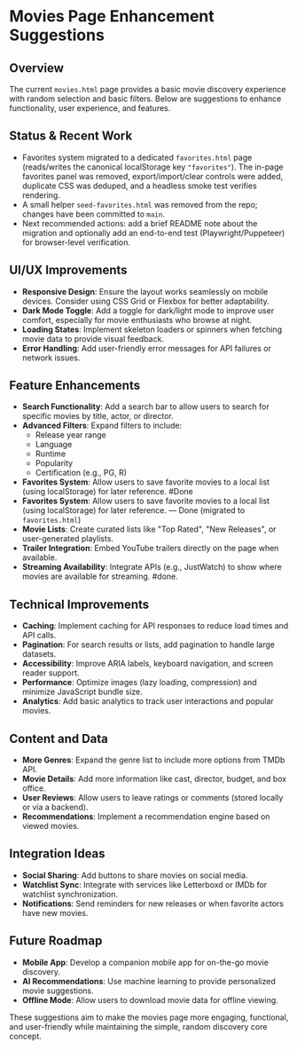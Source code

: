 # Movies Page Enhancement Suggestions

## Overview
The current `movies.html` page provides a basic movie discovery experience with random selection and basic filters. Below are suggestions to enhance functionality, user experience, and features.

## Status & Recent Work
- Favorites system migrated to a dedicated `favorites.html` page (reads/writes the canonical localStorage key `"favorites"`). The in-page favorites panel was removed, export/import/clear controls were added, duplicate CSS was deduped, and a headless smoke test verifies rendering.
- A small helper `seed-favorites.html` was removed from the repo; changes have been committed to `main`.
- Next recommended actions: add a brief README note about the migration and optionally add an end-to-end test (Playwright/Puppeteer) for browser-level verification.

## UI/UX Improvements
- **Responsive Design**: Ensure the layout works seamlessly on mobile devices. Consider using CSS Grid or Flexbox for better adaptability.
- **Dark Mode Toggle**: Add a toggle for dark/light mode to improve user comfort, especially for movie enthusiasts who browse at night.
- **Loading States**: Implement skeleton loaders or spinners when fetching movie data to provide visual feedback.
- **Error Handling**: Add user-friendly error messages for API failures or network issues.

## Feature Enhancements
- **Search Functionality**: Add a search bar to allow users to search for specific movies by title, actor, or director.
- **Advanced Filters**: Expand filters to include:
  - Release year range
  - Language
  - Runtime
  - Popularity
  - Certification (e.g., PG, R)
- **Favorites System**: Allow users to save favorite movies to a local list (using localStorage) for later reference. #Done
 - **Favorites System**: Allow users to save favorite movies to a local list (using localStorage) for later reference. — Done (migrated to `favorites.html`)
- **Movie Lists**: Create curated lists like "Top Rated", "New Releases", or user-generated playlists.
- **Trailer Integration**: Embed YouTube trailers directly on the page when available.
- **Streaming Availability**: Integrate APIs (e.g., JustWatch) to show where movies are available for streaming. #done.

## Technical Improvements
- **Caching**: Implement caching for API responses to reduce load times and API calls.
- **Pagination**: For search results or lists, add pagination to handle large datasets.
- **Accessibility**: Improve ARIA labels, keyboard navigation, and screen reader support.
- **Performance**: Optimize images (lazy loading, compression) and minimize JavaScript bundle size.
- **Analytics**: Add basic analytics to track user interactions and popular movies.

## Content and Data
- **More Genres**: Expand the genre list to include more options from TMDb API.
- **Movie Details**: Add more information like cast, director, budget, and box office.
- **User Reviews**: Allow users to leave ratings or comments (stored locally or via a backend).
- **Recommendations**: Implement a recommendation engine based on viewed movies.

## Integration Ideas
- **Social Sharing**: Add buttons to share movies on social media.
- **Watchlist Sync**: Integrate with services like Letterboxd or IMDb for watchlist synchronization.
- **Notifications**: Send reminders for new releases or when favorite actors have new movies.

## Future Roadmap
- **Mobile App**: Develop a companion mobile app for on-the-go movie discovery.
- **AI Recommendations**: Use machine learning to provide personalized movie suggestions.
- **Offline Mode**: Allow users to download movie data for offline viewing.

These suggestions aim to make the movies page more engaging, functional, and user-friendly while maintaining the simple, random discovery core concept.
